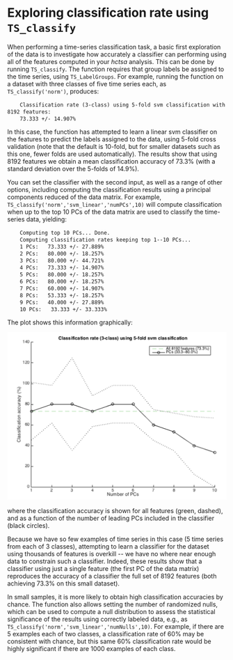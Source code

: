 # Exploring classification rate using `TS_classify`

When performing a time-series classification task, a basic first exploration of the data is to investigate how accurately a classifier can performing using all of the features computed in your *hctsa* analysis.
This can be done by running `TS_classify`.
The function requires that group labels be assigned to the time series, using `TS_LabelGroups`.
For example, running the function on a dataset with three classes of five time series each, as `TS_classify('norm')`, produces:
```
    Classification rate (3-class) using 5-fold svm classification with 8192 features:
    73.333 +/- 14.907%
```
In this case, the function has attempted to learn a linear svm classifier on the features to predict the labels assigned to the data, using 5-fold cross validation (note that the default is 10-fold, but for smaller datasets such as this one, fewer folds are used automatically).
The results show that using 8192 features we obtain a mean classification accuracy of 73.3% (with a standard deviation over the 5-folds of 14.9%).

You can set the classifier with the second input, as well as a range of other options, including computing the classification results using a principal components reduced of the data matrix.
For example, `TS_classify('norm','svm_linear','numPCs',10)` will compute classification when up to the top 10 PCs of the data matrix are used to classify the time-series data, yielding:

```
    Computing top 10 PCs... Done.
    Computing classification rates keeping top 1--10 PCs...
    1 PCs:   73.333 +/- 27.889%
    2 PCs:   80.000 +/- 18.257%
    3 PCs:   80.000 +/- 44.721%
    4 PCs:   73.333 +/- 14.907%
    5 PCs:   80.000 +/- 18.257%
    6 PCs:   80.000 +/- 18.257%
    7 PCs:   60.000 +/- 14.907%
    8 PCs:   53.333 +/- 18.257%
    9 PCs:   40.000 +/- 27.889%
    10 PCs:   33.333 +/- 33.333%
```
The plot shows this information graphically:

![](img/TS_classify.png)

where the classification accuracy is shown for all features (green, dashed), and as a function of the number of leading PCs included in the classifier (black circles).

Because we have so few examples of time series in this case (5 time series from each of 3 classes), attempting to learn a classifier for the dataset using thousands of features is overkill -- we have no where near enough data to constrain such a classifier.
Indeed, these results show that a classifier using just a single feature (the first PC of the data matrix) reproduces the accuracy of a classifier the full set of 8192 features (both achieving 73.3% on this small dataset).

In small samples, it is more likely to obtain high classification accuracies by chance.
The function also allows setting the number of randomized nulls, which can be used to compute a null distribution to assess the statistical significance of the results using correctly labeled data, e.g., as `TS_classify('norm','svm_linear','numNulls',10)`.
For example, if there are 5 examples each of two classes, a classification rate of 60% may be consistent with chance, but this same 60% classification rate would be highly significant if there are 1000 examples of each class.
